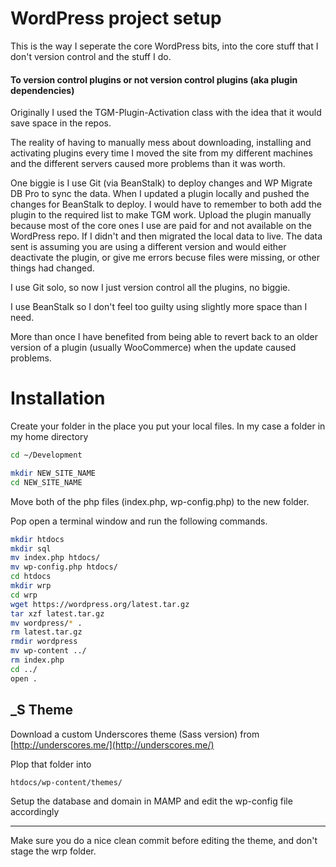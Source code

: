 # WordPress project setup

This is the way I seperate the core WordPress bits, into the core stuff that I don't version control and the stuff I do.

#### To version control plugins or not version control plugins (aka plugin dependencies)

Originally I used the TGM-Plugin-Activation class with the idea that it would save space in the repos.

The reality of having to manually mess about downloading, installing and activating plugins every time I moved the site from my different machines and the different servers caused more problems than it was worth.

One biggie is I use Git (via BeanStalk) to deploy changes and WP Migrate DB Pro to sync the data. When I updated a plugin locally and pushed the changes for BeanStalk to deploy. I would have to remember to both add the plugin to the required list to make TGM work. Upload the plugin manually because most of the core ones I use are paid for and not available on the WordPress repo. If I didn't and then migrated the local data to live. The data sent is assuming you are using a different version and would either deactivate the plugin, or give me errors becuse files were missing, or other things had changed.

I use Git solo, so now I just version control all the plugins, no biggie.

I use BeanStalk so I don't feel too guilty using slightly more space than I need.

More than once I have benefited from being able to revert back to an older version of a plugin (usually WooCommerce) when the update caused problems.


# Installation

Create your folder in the place you put your local files. In my case a folder in my home directory

```bash
cd ~/Development

mkdir NEW_SITE_NAME
cd NEW_SITE_NAME
```

Move both of the php files (index.php, wp-config.php) to the new folder.

Pop open a terminal window and run the following commands.

```bash
mkdir htdocs
mkdir sql
mv index.php htdocs/
mv wp-config.php htdocs/
cd htdocs
mkdir wrp
cd wrp
wget https://wordpress.org/latest.tar.gz
tar xzf latest.tar.gz
mv wordpress/* .
rm latest.tar.gz
rmdir wordpress
mv wp-content ../
rm index.php
cd ../
open .
```


## _S Theme

Download a custom Underscores theme (Sass version) from [http://underscores.me/](http://underscores.me/)

Plop that folder into

```bash
htdocs/wp-content/themes/
```

Setup the database and domain in MAMP and edit the wp-config file accordingly

***

Make sure you do a nice clean commit before editing the theme, and don't stage the wrp folder.